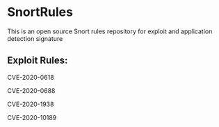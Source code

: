 # SnortRules

This is an open source Snort rules repository for exploit and application detection signature

## Exploit Rules:

CVE-2020-0618

CVE-2020-0688

CVE-2020-1938

CVE-2020-10189
